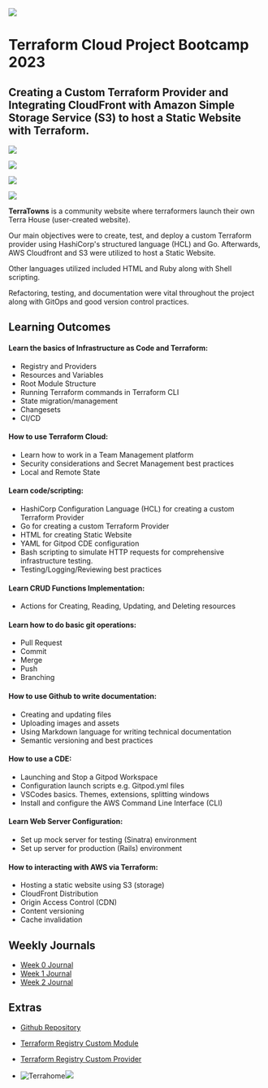 ![ ](https://raw.githubusercontent.com/jbangurajr/terraform-beginner-bootcamp-2023/main/assets/Terraform-Cloud-Project-Bootcamp-2023.jpg)

# Terraform Cloud Project Bootcamp 2023

## Creating a Custom Terraform Provider and Integrating CloudFront with Amazon Simple Storage Service (S3) to host a Static Website with Terraform.

![ ](https://raw.githubusercontent.com/jbangurajr/terraform-beginner-bootcamp-2023/main/assets/Architectural%20Diagram1.jpg)

![ ](https://raw.githubusercontent.com/jbangurajr/terraform-beginner-bootcamp-2023/main/assets/Architectural%20Diagram2.jpg)

![ ](https://raw.githubusercontent.com/jbangurajr/terraform-beginner-bootcamp-2023/main/assets/Architectural%20Diagram3.jpg)

![ ](https://raw.githubusercontent.com/jbangurajr/terraform-beginner-bootcamp-2023/main/assets/Architectural%20Diagram4.jpg)


**TerraTowns** is a community website where terraformers launch their own Terra House (user-created website).

Our main objectives were to create, test, and deploy a custom Terraform provider using HashiCorp's structured language (HCL) and Go. Afterwards, AWS Cloudfront and S3 were utilized to host a Static Website. 

Other languages utilized included HTML and Ruby along with Shell scripting. 

Refactoring, testing, and documentation were vital throughout the project along with GitOps and good version control practices.

## Learning Outcomes

#### Learn the basics of Infrastructure as Code and Terraform:
- Registry and Providers
- Resources and Variables
- Root Module Structure
- Running Terraform commands in Terraform CLI
- State migration/management
- Changesets
- CI/CD

#### How to use Terraform Cloud:
- Learn how to work in a Team Management platform
- Security considerations and Secret Management best practices
- Local and Remote State 

#### Learn code/scripting: 
- HashiCorp Configuration Language (HCL) for creating a custom Terraform Provider
- Go for creating a custom Terraform Provider
- HTML for creating Static Website
- YAML for Gitpod CDE configuration
- Bash scripting to simulate HTTP requests for comprehensive infrastructure testing.
- Testing/Logging/Reviewing best practices

#### Learn CRUD Functions Implementation: 
- Actions for Creating, Reading, Updating, and Deleting resources

#### Learn how to do basic git operations: 
- Pull Request
- Commit
- Merge
- Push
- Branching

#### How to use Github to write documentation:
- Creating and updating files
- Uploading images and assets
- Using Markdown language for writing technical documentation 
- Semantic versioning and best practices

#### How to use a CDE:
- Launching and Stop a Gitpod Workspace
- Configuration launch scripts e.g. Gitpod.yml files
- VSCodes basics. Themes, extensions, splitting windows
- Install and configure the AWS Command Line Interface (CLI)

#### Learn Web Server Configuration: 
- Set up mock server for testing (Sinatra) environment
- Set up server for production (Rails) environment

#### How to interacting with AWS via Terraform: 
- Hosting a static website using S3 (storage)
- CloudFront Distribution 
- Origin Access Control (CDN)
- Content versioning 
- Cache invalidation


## Weekly Journals

- [Week 0 Journal](journal/week0.md)
- [Week 1 Journal](journal/week1.md)
- [Week 2 Journal](journal/week2.md)

## Extras
- [Github Repository](https://github.com/jbangurajr/terraform-beginner-bootcamp-2023 )

- [Terraform Registry Custom Module](https://registry.terraform.io/modules/jbangurajr/bootcamp-2023/beginner/latest)

- [Terraform Registry Custom Provider](https://registry.terraform.io/modules/jbangurajr/bootcamp-2023/beginner/latest)

- ![Terrahome](https://raw.githubusercontent.com/jbangurajr/terraform-beginner-bootcamp-2023/main/assets/terratown.jpg)![ ](https://raw.githubusercontent.com/jbangurajr/terraform-beginner-bootcamp-2023/main/assets/terratown2.jpg)